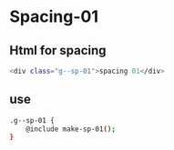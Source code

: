 # Spacing-01

## Html for spacing
```sh
<div class="g--sp-01">spacing 01</div>
```
## use
```sh
.g--sp-01 {
    @include make-sp-01();
}
```